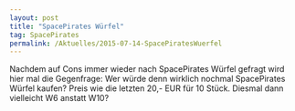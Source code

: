 ```yaml
---
layout: post
title: "SpacePirates Würfel"
tag: SpacePirates
permalink: /Aktuelles/2015-07-14-SpacePiratesWuerfel
---
```


Nachdem auf Cons immer wieder nach SpacePirates Würfel gefragt wird hier mal die Gegenfrage: Wer würde denn wirklich nochmal SpacePirates Würfel kaufen? Preis wie die letzten 20,- EUR für 10 Stück. Diesmal dann vielleicht W6 anstatt W10?
